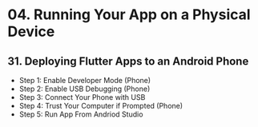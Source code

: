 # 04. Running Your App on a Physical Device

## 31. Deploying Flutter Apps to an Android Phone
* Step 1: Enable Developer Mode (Phone)
* Step 2: Enable USB Debugging (Phone)
* Step 3: Connect Your Phone with USB
* Step 4: Trust Your Computer if Prompted (Phone)
* Step 5: Run App From Andriod Studio
